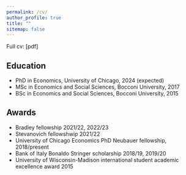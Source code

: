 ```yaml
---
permalink: /cv/
author_profile: true
title: ""
sitemap: false
---
```


<!-- Coming soon. -->

Full cv: [pdf] <!-- [pdf](../files/marco_loseto_cv.pdf)-->


## Education

* PhD in Economics, University of Chicago, 2024 (expected)
* MSc in Economics and Social Sciences, Bocconi University, 2017
* BSc in Economics and Social Sciences, Bocconi University, 2015


## Awards

* Bradley fellowship 2021/22, 2022/23
* Stevanovich fellowshwip 2021/22
* University of Chicago Economics PhD Neubauer fellowship, 2018/present
* Bank of Italy Bonaldo Stringer scholarship 2018/19, 2019/20 
* University of Wisconsin-Madison international student academic excellence award 2015
